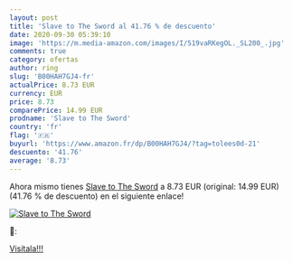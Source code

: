 ```yaml
---
layout: post
title: 'Slave to The Sword al 41.76 % de descuento'
date: 2020-09-30 05:39:10
image: 'https://m.media-amazon.com/images/I/519vaRKegOL._SL200_.jpg'
comments: true
category: ofertas
author: ring
slug: 'B00HAH7GJ4-fr'
actualPrice: 8.73 EUR
currency: EUR
price: 8.73
comparePrice: 14.99 EUR
prodname: 'Slave to The Sword'
country: 'fr'
flag: '🇫🇷'
buyurl: 'https://www.amazon.fr/dp/B00HAH7GJ4/?tag=tolees0d-21'
descuento: '41.76'
average: '8.73'
---
```


Ahora mismo tienes [Slave to The Sword](https://www.amazon.fr/dp/B00HAH7GJ4/?tag=tolees0d-21) a 8.73 EUR (original: 14.99 EUR) (41.76 %  de descuento) en el siguiente enlace!

[![Slave to The Sword](https://m.media-amazon.com/images/I/519vaRKegOL._SL200_.jpg)](https://www.amazon.fr/dp/B00HAH7GJ4/?tag=tolees0d-21)

🔎:


[Visítala!!!](https://www.amazon.fr/dp/B00HAH7GJ4/?tag=tolees0d-21)
